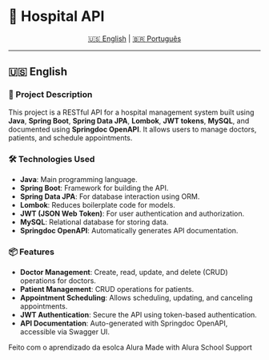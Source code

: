 # 🏥 Hospital API

<div align="center">
    <a href="#english">🇺🇸 English</a> |
    <a href="#portugues">🇧🇷 Português</a>
</div>

---

## 🇺🇸 English

### 📄 Project Description
This project is a RESTful API for a hospital management system built using **Java**, **Spring Boot**, **Spring Data JPA**, **Lombok**, **JWT tokens**, **MySQL**, and documented using **Springdoc OpenAPI**. It allows users to manage doctors, patients, and schedule appointments.

### 🛠️ Technologies Used
- **Java**: Main programming language.
- **Spring Boot**: Framework for building the API.
- **Spring Data JPA**: For database interaction using ORM.
- **Lombok**: Reduces boilerplate code for models.
- **JWT (JSON Web Token)**: For user authentication and authorization.
- **MySQL**: Relational database for storing data.
- **Springdoc OpenAPI**: Automatically generates API documentation.

### 📦 Features
- **Doctor Management**: Create, read, update, and delete (CRUD) operations for doctors.
- **Patient Management**: CRUD operations for patients.
- **Appointment Scheduling**: Allows scheduling, updating, and canceling appointments.
- **JWT Authentication**: Secure the API using token-based authentication.
- **API Documentation**: Auto-generated with Springdoc OpenAPI, accessible via Swagger UI.

Feito com o aprendizado da esolca Alura
Made with Alura School Support
